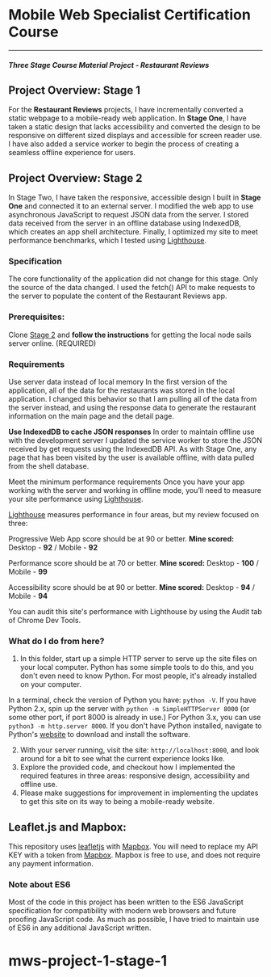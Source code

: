 # Mobile Web Specialist Certification Course
---
#### _Three Stage Course Material Project - Restaurant Reviews_

## Project Overview: Stage 1

For the **Restaurant Reviews** projects, I have incrementally converted a static webpage to a mobile-ready web application. In **Stage One**, I have taken a static design that lacks accessibility and converted the design to be responsive on different sized displays and accessible for screen reader use. I have also added a service worker to begin the process of creating a seamless offline experience for users.

## Project Overview: Stage 2

In Stage Two, I have taken the responsive, accessible design I built in **Stage One** and connected it to an external server. I modified the web app to use asynchronous JavaScript to request JSON data from the server. I stored data received from the server in an offline database using IndexedDB, which creates an app shell architecture. Finally, I optimized my site to meet performance benchmarks, which I tested using [Lighthouse](https://developers.google.com/web/tools/lighthouse/).

### Specification

The core functionality of the application did not change for this stage. Only the source of the data changed. I used the fetch() API to make requests to the server to populate the content of the Restaurant Reviews app.

### Prerequisites:

Clone [Stage 2](https://github.com/jlhart/mws-restaurant-stage-2) and **follow the instructions** for getting the local node sails server online. (REQUIRED)

### Requirements

Use server data instead of local memory In the first version of the application, all of the data for the restaurants was stored in the local application. I changed this behavior so that I am pulling all of the data from the server instead, and using the response data to generate the restaurant information on the main page and the detail page.

**Use IndexedDB to cache JSON responses** In order to maintain offline use with the development server I updated the service worker to store the JSON received by get requests using the IndexedDB API. As with Stage One, any page that has been visited by the user is available offline, with data pulled from the shell database.

Meet the minimum performance requirements Once you have your app working with the server and working in offline mode, you’ll need to measure your site performance using [Lighthouse](https://developers.google.com/web/tools/lighthouse/).

[Lighthouse](https://developers.google.com/web/tools/lighthouse/) measures performance in four areas, but my review focused on three:

Progressive Web App score should be at 90 or better.  **Mine scored:** Desktop - **92** / Mobile - **92**

Performance score should be at 70 or better.  **Mine scored:** Desktop - **100** / Mobile - **99**

Accessibility score should be at 90 or better.    **Mine scored:** Desktop - **94** / Mobile - **94**


You can audit this site's performance with Lighthouse by using the Audit tab of Chrome Dev Tools.

### What do I do from here?

1. In this folder, start up a simple HTTP server to serve up the site files on your local computer. Python has some simple tools to do this, and you don't even need to know Python. For most people, it's already installed on your computer. 

In a terminal, check the version of Python you have: `python -V`. If you have Python 2.x, spin up the server with `python -m SimpleHTTPServer 8000` (or some other port, if port 8000 is already in use.) For Python 3.x, you can use `python3 -m http.server 8000`. If you don't have Python installed, navigate to Python's [website](https://www.python.org/) to download and install the software.

2. With your server running, visit the site: `http://localhost:8000`, and look around for a bit to see what the current experience looks like.
3. Explore the provided code, and checkout how I implemented the required features in three areas: responsive design, accessibility and offline use.
4. Please make suggestions for improvement in implementing the updates to get this site on its way to being a mobile-ready website.

## Leaflet.js and Mapbox:

This repository uses [leafletjs](https://leafletjs.com/) with [Mapbox](https://www.mapbox.com/). You will need to replace my API KEY with a token from [Mapbox](https://www.mapbox.com/). Mapbox is free to use, and does not require any payment information. 

### Note about ES6

Most of the code in this project has been written to the ES6 JavaScript specification for compatibility with modern web browsers and future proofing JavaScript code. As much as possible, I have tried to maintain use of ES6 in any additional JavaScript written. 

# mws-project-1-stage-1
